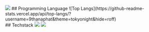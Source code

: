 <img src="{BadgeURLHere}" />
## Programming Language
![Top Langs](https://github-readme-stats.vercel.app/api/top-langs/?username=9thanaphat&theme=tokyonight&hide=roff)<br>
## Techstack
<img src="https://img.shields.io/badge/React-20232A?style=for-the-badge&logo=react&logoColor=61DAFB" /> 
<img src="https://img.shields.io/badge/JavaScript-323330?style=for-the-badge&logo=javascript&logoColor=F7DF1E" />
